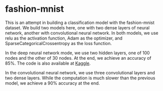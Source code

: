 # fashion-mnist

This is an attempt in building a classification model with the fashion-mnist dataset. We build two models here, one with two dense layers of neural network, another with convolutional neural network. In both models, we use relu as the activation function, Adam as the optimizer, and SparseCategoricalCrossentropy as the loss function. 

In the deep neural network mode, we use two hidden layers, one of 100 nodes and the other of 30 nodes. At the end, we achieve an accuracy of 85%. The code is also available at [Kaggle](https://www.kaggle.com/henrylhtsang/fashion-mnist).

In the convolutional neural network, we use three convolutional layers and two dense layers. While the computation is much slower than the previous model, we achieve a 90% accuracy at the end. 
